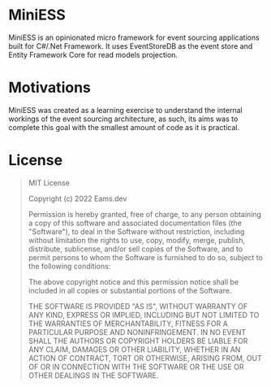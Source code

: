 # MiniESS
MiniESS is an opinionated micro framework for event sourcing applications built for C#/.Net Framework. It uses EventStoreDB as the event store and Entity Framework Core for read models projection.

# Motivations
MiniESS was created as a learning exercise to understand the internal workings of the event sourcing architecture, as such, its aims was to complete this goal with the smallest amount of code as it is practical.

# License

> MIT License
>
> Copyright (c) 2022 Eams.dev
>
> Permission is hereby granted, free of charge, to any person obtaining a copy
> of this software and associated documentation files (the "Software"), to deal
> in the Software without restriction, including without limitation the rights
> to use, copy, modify, merge, publish, distribute, sublicense, and/or sell
> copies of the Software, and to permit persons to whom the Software is
> furnished to do so, subject to the following conditions:
>
> The above copyright notice and this permission notice shall be included in all
> copies or substantial portions of the Software.
>
> THE SOFTWARE IS PROVIDED "AS IS", WITHOUT WARRANTY OF ANY KIND, EXPRESS OR
> IMPLIED, INCLUDING BUT NOT LIMITED TO THE WARRANTIES OF MERCHANTABILITY,
> FITNESS FOR A PARTICULAR PURPOSE AND NONINFRINGEMENT. IN NO EVENT SHALL THE
> AUTHORS OR COPYRIGHT HOLDERS BE LIABLE FOR ANY CLAIM, DAMAGES OR OTHER
> LIABILITY, WHETHER IN AN ACTION OF CONTRACT, TORT OR OTHERWISE, ARISING FROM,
> OUT OF OR IN CONNECTION WITH THE SOFTWARE OR THE USE OR OTHER DEALINGS IN THE
> SOFTWARE.

